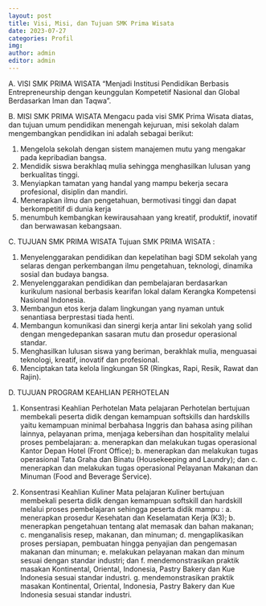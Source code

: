 ```yaml
---
layout: post
title: Visi, Misi, dan Tujuan SMK Prima Wisata
date: 2023-07-27
categories: Profil
img: 
author: admin
editor: admin
---
```

A.	VISI SMK PRIMA WISATA 
“Menjadi Institusi Pendidikan Berbasis Entrepreneurship dengan keunggulan Kompetetif Nasional dan Global Berdasarkan Iman dan Taqwa”.

B.	MISI SMK PRIMA WISATA 
Mengacu pada visi SMK Prima Wisata diatas, dan  tujuan umum pendidikan menengah kejuruan, misi sekolah dalam mengembangkan pendidikan ini adalah sebagai berikut:
1.	Mengelola sekolah dengan sistem manajemen mutu yang mengakar pada kepribadian bangsa.
2.	Mendidik siswa berakhlaq mulia sehingga menghasilkan lulusan yang berkualitas tinggi.
3.	Menyiapkan tamatan yang handal yang mampu bekerja secara profesional, disiplin dan mandiri.
4.	Menerapkan ilmu dan pengetahuan, bermotivasi tinggi dan dapat berkompetitif di dunia kerja
5.	menumbuh kembangkan kewirausahaan yang kreatif, produktif, inovatif dan berwawasan kebangsaan.

C.	TUJUAN SMK PRIMA WISATA 
 Tujuan SMK PRIMA WISATA : 
1.	Menyelenggarakan pendidikan dan kepelatihan bagi SDM sekolah yang selaras dengan perkembangan ilmu pengetahuan, teknologi, dinamika sosial dan budaya bangsa. 
2.	Menyelenggarakan pendidikan dan pembelajaran berdasarkan kurikulum nasional berbasis kearifan lokal dalam Kerangka Kompetensi Nasional Indonesia. 
3.	Membangun etos kerja dalam lingkungan yang nyaman untuk senantiasa berprestasi tiada henti. 
4.	Membangun komunikasi dan sinergi kerja antar lini sekolah yang solid dengan mengedepankan sasaran mutu dan prosedur operasional standar. 
5.	Menghasilkan lulusan siswa yang beriman, berakhlak mulia, menguasai teknologi, kreatif, inovatif dan profesional. 
6.	Menciptakan tata kelola lingkungan  5R (Ringkas, Rapi, Resik, Rawat dan Rajin). 
 
D.	TUJUAN PROGRAM KEAHLIAN PERHOTELAN
1.	Konsentrasi Keahlian Perhotelan
Mata  pelajaran Perhotelan bertujuan  membekali peserta didik dengan kemampuan softskills dan  hardskills yaitu kemampuan minimal berbahasa Inggris  dan  bahasa asing pilihan lainnya,  pelayanan prima, menjaga kebersihan dan  hospitality melalui proses pembelajaran:
a.	menerapkan dan  melakukan tugas operasional Kantor  Depan Hotel  (Front Office); 
b.	menerapkan dan  melakukan tugas operasional Tata  Graha dan  Binatu (Housekeeping and  Laundry); dan
c.	menerapkan dan  melakukan tugas operasional Pelayanan Makanan dan Minuman (Food  and  Beverage Service).

2.	Konsentrasi Keahlian Kuliner
	Mata pelajaran Kuliner bertujuan membekali peserta didik dengan kemampuan softskill dan hardskill melalui  proses pembelajaran sehingga peserta didik mampu :
a.	menerapkan prosedur Kesehatan dan Keselamatan Kerja (K3);
b.	menerapkan pengetahuan tentang alat memasak dan bahan makanan;
c.	menganalisis resep, makanan, dan minuman;
d.	mengaplikasikan proses persiapan, pembuatan hingga penyajian dan pengemasan makanan dan minuman;
e.	melakukan pelayanan makan dan minum sesuai dengan standar industri; dan
f.	mendemonstrasikan praktik masakan Kontinental, Oriental, Indonesia, Pastry Bakery dan Kue Indonesia sesuai standar industri.
g.	mendemonstrasikan praktik masakan Kontinental, Oriental, Indonesia, Pastry Bakery dan Kue Indonesia sesuai standar industri.
